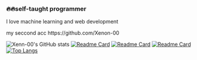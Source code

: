 <h3>
🔥🔥self-taught programmer
</h3>
<h>
I love machine learning and web development
</h5>
<p>my seccond acc https://github.com/Xenon-00 </p>

![Xenn-00's GitHub stats](https://github-readme-stats.vercel.app/api?username=Xenn-00&show_icons=true&theme=transparent)
[![Readme Card](https://github-readme-stats.vercel.app/api/pin/?username=Xenn-00&repo=go-merce&theme=transparent)](https://github.com/Xenn-00/go-merce)
[![Readme Card](https://github-readme-stats.vercel.app/api/pin/?username=Xenn-00&repo=realtime-chat-app-backend&theme=transparent)](https://github.com/Xenn-00/realtime-chat-app-backend)
[![Readme Card](https://github-readme-stats.vercel.app/api/pin/?username=Xenn-00&repo=go-rest-api-boilerplate&theme=transparent)](https://github.com/Xenn-00/go-rest-api-boilerplate)
[![Top Langs](https://github-readme-stats.vercel.app/api/top-langs/?username=Xenn-00&layout=compact&theme=transparent)](https://github.com/Xenn-00)

